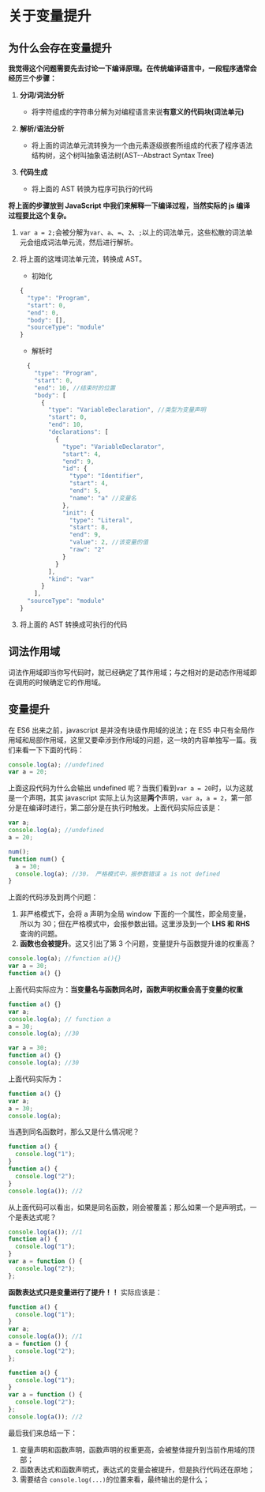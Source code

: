 # 关于变量提升

## 为什么会存在变量提升

**我觉得这个问题需要先去讨论一下编译原理。在传统编译语言中，一段程序通常会经历三个步骤：**

1. **分词/词法分析**

   - 将字符组成的字符串分解为对编程语言来说**有意义的代码块(词法单元)**

2. **解析/语法分析**

   - 将上面的词法单元流转换为一个由元素逐级嵌套所组成的代表了程序语法结构树，这个树叫抽象语法树(AST--Abstract Syntax Tree)

3. **代码生成**
   - 将上面的 AST 转换为程序可执行的代码

**将上面的步骤放到 JavaScript 中我们来解释一下编译过程，当然实际的 js 编译过程要比这个复杂。**

1. `var a = 2;`会被分解为`var`、`a`、`=`、`2`、`;`以上的词法单元，这些松散的词法单元会组成词法单元流，然后进行解析。
2. 将上面的这堆词法单元流，转换成 AST。

   - 初始化

   ```javascript
   {
     "type": "Program",
     "start": 0,
     "end": 0,
     "body": [],
     "sourceType": "module"
   }
   ```

   - 解析时

   ```javascript
     {
       "type": "Program",
       "start": 0,
       "end": 10, //结束时的位置
       "body": [
         {
           "type": "VariableDeclaration", //类型为变量声明
           "start": 0,
           "end": 10,
           "declarations": [
             {
               "type": "VariableDeclarator",
               "start": 4,
               "end": 9,
               "id": {
                 "type": "Identifier",
                 "start": 4,
                 "end": 5,
                 "name": "a" //变量名
               },
               "init": {
                 "type": "Literal",
                 "start": 8,
                 "end": 9,
                 "value": 2, //该变量的值
                 "raw": "2"
               }
             }
           ],
           "kind": "var"
         }
       ],
     "sourceType": "module"
   }
   ```

3. 将上面的 AST 转换成可执行的代码

## 词法作用域

词法作用域即当你写代码时，就已经确定了其作用域；与之相对的是动态作用域即在调用的时候确定它的作用域。

## 变量提升

在 ES6 出来之前，javascript 是并没有块级作用域的说法；在 ES5 中只有全局作用域和局部作用域，这里又要牵涉到作用域的问题，这一块的内容单独写一篇。我们来看一下下面的代码：

```javascript
console.log(a); //undefined
var a = 20;
```

上面这段代码为什么会输出 undefined 呢？当我们看到`var a = 20`时，以为这就是一个声明，其实 javascript 实际上认为这是**两个**声明，`var a`，`a = 2`，第一部分是在编译时进行，第二部分是在执行时触发。上面代码实际应该是：

```javascript
var a;
console.log(a); //undefined
a = 20;
```

```javascript
num();
function num() {
  a = 30;
  console.log(a); //30， 严格模式中，报参数错误 a is not defined
}
```

上面的代码涉及到两个问题：

1. 非严格模式下，会将 a 声明为全局 window 下面的一个属性，即全局变量，所以为 30；但在严格模式中，会报参数出错。这里涉及到一个 **LHS 和 RHS** 查询的问题。
2. **函数也会被提升**。这又引出了第 3 个问题，变量提升与函数提升谁的权重高？

```javascript
console.log(a); //function a(){}
var a = 30;
function a() {}
```

上面代码实际应为：**当变量名与函数同名时，函数声明权重会高于变量的权重**

```javascript
function a() {}
var a;
console.log(a); // function a
a = 30;
console.log(a); //30
```

```javascript
var a = 30;
function a() {}
console.log(a); //30
```

上面代码实际为：

```javascript
function a() {}
var a;
a = 30;
console.log(a);
```

当遇到同名函数时，那么又是什么情况呢？

```javascript
function a() {
  console.log("1");
}
function a() {
  console.log("2");
}
console.log(a()); //2
```

从上面代码可以看出，如果是同名函数，刚会被覆盖；那么如果一个是声明式，一个是表达式呢？

```javascript
console.log(a()); //1
function a() {
  console.log("1");
}
var a = function () {
  console.log("2");
};
```

**函数表达式只是变量进行了提升！！** 实际应该是：

```javascript
function a() {
  console.log("1");
}
var a;
console.log(a()); //1
a = function () {
  console.log("2");
};
```

```javascript
function a() {
  console.log("1");
}
var a = function () {
  console.log("2");
};
console.log(a()); //2
```

最后我们来总结一下：

1. 变量声明和函数声明，函数声明的权重更高，会被整体提升到当前作用域的顶部；
2. 函数表达式和函数声明式，表达式的变量会被提升，但是执行代码还在原地；
3. 需要结合 `console.log(...)`的位置来看，最终输出的是什么；
